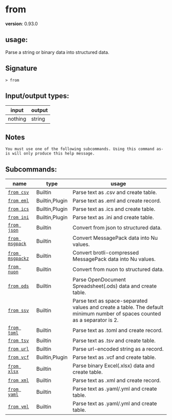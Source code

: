 # from

**version**: 0.93.0

## **usage**:

Parse a string or binary data into structured data.

## Signature

`> from `

## Input/output types:

| input   | output |
| ------- | ------ |
| nothing | string |

## Notes

```text
You must use one of the following subcommands. Using this command as-is will only produce this help message.
```

## Subcommands:

| name                                               | type           | usage                                                                                                                      |
| -------------------------------------------------- | -------------- | -------------------------------------------------------------------------------------------------------------------------- |
| [`from csv`](/commands/docs/from_csv.md)           | Builtin        | Parse text as .csv and create table.                                                                                       |
| [`from eml`](/commands/docs/from_eml.md)           | Builtin,Plugin | Parse text as .eml and create record.                                                                                      |
| [`from ics`](/commands/docs/from_ics.md)           | Builtin,Plugin | Parse text as .ics and create table.                                                                                       |
| [`from ini`](/commands/docs/from_ini.md)           | Builtin,Plugin | Parse text as .ini and create table.                                                                                       |
| [`from json`](/commands/docs/from_json.md)         | Builtin        | Convert from json to structured data.                                                                                      |
| [`from msgpack`](/commands/docs/from_msgpack.md)   | Builtin        | Convert MessagePack data into Nu values.                                                                                   |
| [`from msgpackz`](/commands/docs/from_msgpackz.md) | Builtin        | Convert brotli-compressed MessagePack data into Nu values.                                                                 |
| [`from nuon`](/commands/docs/from_nuon.md)         | Builtin        | Convert from nuon to structured data.                                                                                      |
| [`from ods`](/commands/docs/from_ods.md)           | Builtin        | Parse OpenDocument Spreadsheet(.ods) data and create table.                                                                |
| [`from ssv`](/commands/docs/from_ssv.md)           | Builtin        | Parse text as space-separated values and create a table. The default minimum number of spaces counted as a separator is 2. |
| [`from toml`](/commands/docs/from_toml.md)         | Builtin        | Parse text as .toml and create record.                                                                                     |
| [`from tsv`](/commands/docs/from_tsv.md)           | Builtin        | Parse text as .tsv and create table.                                                                                       |
| [`from url`](/commands/docs/from_url.md)           | Builtin        | Parse url-encoded string as a record.                                                                                      |
| [`from vcf`](/commands/docs/from_vcf.md)           | Builtin,Plugin | Parse text as .vcf and create table.                                                                                       |
| [`from xlsx`](/commands/docs/from_xlsx.md)         | Builtin        | Parse binary Excel(.xlsx) data and create table.                                                                           |
| [`from xml`](/commands/docs/from_xml.md)           | Builtin        | Parse text as .xml and create record.                                                                                      |
| [`from yaml`](/commands/docs/from_yaml.md)         | Builtin        | Parse text as .yaml/.yml and create table.                                                                                 |
| [`from yml`](/commands/docs/from_yml.md)           | Builtin        | Parse text as .yaml/.yml and create table.                                                                                 |
